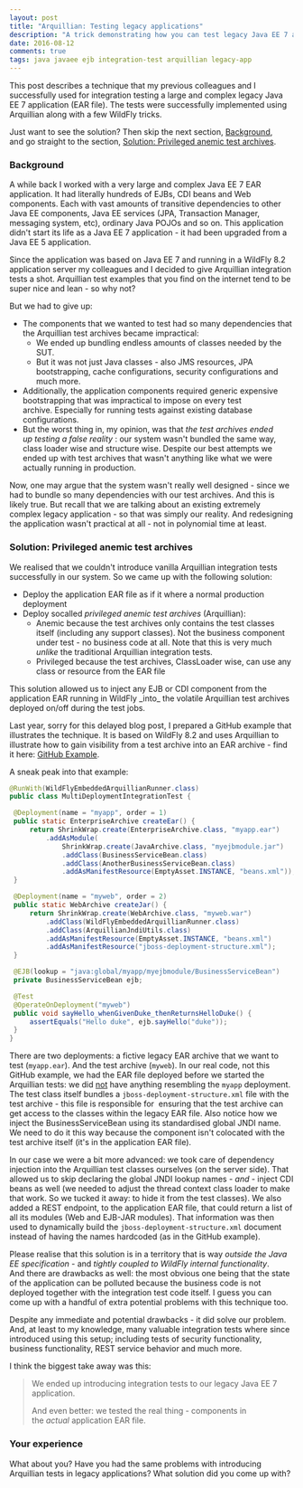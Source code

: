 ```yaml
---
layout: post
title: "Arquillian: Testing legacy applications"
description: "A trick demonstrating how you can test legacy Java EE 7 applications"
date: 2016-08-12
comments: true
tags: java javaee ejb integration-test arquillian legacy-app
---
```


This post describes a technique that my previous colleagues and I successfully used for integration testing a large and complex legacy Java EE 7 application (EAR file). The tests were successfully implemented using Arquillian along with a few WildFly tricks.

Just want to see the solution? Then skip the next section, [Background](#Background), and go straight to the section, [Solution: Privileged anemic test archives](#Solution-Privileged-anemic-test-archives).

### Background
A while back I worked with a very large and complex Java EE 7 EAR application. It had literally hundreds of EJBs, CDI beans and Web components. Each with vast amounts of transitive dependencies to other Java EE components, Java EE services (JPA, Transaction Manager, messaging system, etc), ordinary Java POJOs and so on. This application didn't start its life as a Java EE 7 application - it had been upgraded from a Java EE 5 application.

Since the application was based on Java EE 7 and running in a WildFly 8.2 application server my colleagues and I decided to give Arquillian integration tests a shot. Arquillian test examples that you find on the internet tend to be super nice and lean - so why not?

But we had to give up:
<ul>
	<li>The components that we wanted to test had so many dependencies that the Arquillian test archives became impractical:
<ul>
	<li>We ended up bundling endless amounts of classes needed by the SUT.</li>
	<li>But it was not just Java classes - also JMS resources, JPA bootstrapping, cache configurations, security configurations and much more.</li>
</ul>
</li>
	<li>Additionally, the application components required generic expensive bootstrapping that was impractical to impose on every test archive. Especially for running tests against existing database configurations.</li>
	<li>But the worst thing in, my opinion, was that <i>the test archives ended up testing a false reality</i> : our system wasn't bundled the same way, class loader wise and structure wise. Despite our best attempts we ended up with test archives that wasn't anything like what we were actually running in production.</li>
</ul>
Now, one may argue that the system wasn't really well designed - since we had to bundle so many dependencies with our test archives. And this is likely true. But recall that we are talking about an existing extremely complex legacy application - so that was simply our reality. And redesigning the application wasn't practical at all - not in polynomial time at least.

### Solution: Privileged anemic test archives
We realised that we couldn't introduce vanilla Arquillian integration tests successfully in our system. So we came up with the following solution:
<ul>
	<li>Deploy the application EAR file as if it where a normal production deployment</li>
	<li>Deploy socalled <i>privileged anemic test archives</i> (Arquillian):
<ul>
	<li>Anemic because the test archives only contains the test classes itself (including any support classes). Not the business component under test - no business code at all. Note that this is very much <i>unlike</i> the traditional Arquillian integration tests.</li>
	<li>Privileged because the test archives, ClassLoader wise, can use any class or resource from the EAR file</li>
</ul>
</li>
</ul>
This solution allowed us to inject any EJB or CDI component from the application EAR running in WildFly _into_ the volatile Arquillian test archives deployed on/off during the test jobs.

Last year, sorry for this delayed blog post, I prepared a GitHub example that illustrates the technique. It is based on WildFly 8.2 and uses Arquillian to illustrate how to gain visibility from a test archive into an EAR archive - find it here: [GitHub Example](https://github.com/nickymoelholm/smallexamples/tree/master/hello-arquillian-wildfly-multideployment).

A sneak peak into that example:

```java
@RunWith(WildFlyEmbeddedArquillianRunner.class)
public class MultiDeploymentIntegrationTest {

 @Deployment(name = "myapp", order = 1)
 public static EnterpriseArchive createEar() {
     return ShrinkWrap.create(EnterpriseArchive.class, "myapp.ear")
         .addAsModule(
             ShrinkWrap.create(JavaArchive.class, "myejbmodule.jar")
             .addClass(BusinessServiceBean.class)
             .addClass(AnotherBusinessServiceBean.class)
             .addAsManifestResource(EmptyAsset.INSTANCE, "beans.xml"));
 }

 @Deployment(name = "myweb", order = 2)
 public static WebArchive createJar() {
     return ShrinkWrap.create(WebArchive.class, "myweb.war")
         .addClass(WildFlyEmbeddedArquillianRunner.class)
         .addClass(ArquillianJndiUtils.class)
         .addAsManifestResource(EmptyAsset.INSTANCE, "beans.xml")
         .addAsManifestResource("jboss-deployment-structure.xml");
 }

 @EJB(lookup = "java:global/myapp/myejbmodule/BusinessServiceBean")
 private BusinessServiceBean ejb;

 @Test
 @OperateOnDeployment("myweb")
 public void sayHello_whenGivenDuke_thenReturnsHelloDuke() {
     assertEquals("Hello duke", ejb.sayHello("duke"));
 }
}
```

There are two deployments: a fictive legacy EAR archive that we want to test (`myapp.ear`). And the test archive (`myweb`). In our real code, not this GitHub example, we had the EAR file deployed before we started the Arquillian tests: we did <u>not</u> have anything resembling the `myapp` deployment. The test class itself bundles a `jboss-deployment-structure.xml` file with the test archive - this file is responsible for  ensuring that the test archive can get access to the classes within the legacy EAR file. Also notice how we inject the BusinessServiceBean using its standardised global JNDI name. We need to do it this way because the component isn't colocated with the test archive itself (it's in the application EAR file).

In our case we were a bit more advanced: we took care of dependency injection into the Arquillian test classes ourselves (on the server side). That allowed us to skip declaring the global JNDI lookup names - _and_ - inject CDI beans as well (we needed to adjust the thread context class loader to make that work. So we tucked it away: to hide it from the test classes). We also added a REST endpoint, to the application EAR file, that could return a list of all its modules (Web and EJB-JAR modules). That information was then used to dynamically build the `jboss-deployment-structure.xml` document instead of having the names hardcoded (as in the GitHub example).

Please realise that this solution is in a territory that is way _outside the Java EE specification_ - and _tightly coupled to WildFly internal functionality_. And there are drawbacks as well: the most obvious one being that the state of the application can be polluted because the business code is not deployed together with the integration test code itself. I guess you can come up with a handful of extra potential problems with this technique too.

Despite any immediate and potential drawbacks - it did solve our problem. And, at least to my knowledge, many valuable integration tests where since introduced using this setup; including tests of security functionality, business functionality, REST service behavior and much more.

I think the biggest take away was this:
<blockquote class="blockquote">We ended up introducing integration tests to our legacy Java EE 7 application.

And even better: we tested the real thing - components in the <i>actual</i> application EAR file.</blockquote>

### Your experience
What about you? Have you had the same problems with introducing Arquillian tests in legacy applications? What solution did you come up with?